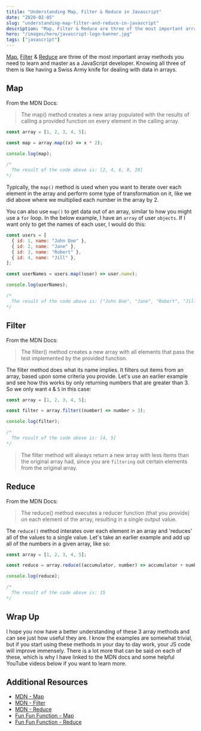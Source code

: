 ```yaml
---
titile: "Understanding Map, Filter & Reduce in Javascript"
date: "2020-02-05"
slug: "understanding-map-filter-and-reduce-in-javascript"
description: "Map, Filter & Reduce are three of the most important array methods you need to learn and master as a JavaScript developer."
hero: "/images/hero/javascript-logo-banner.jpg"
tags: ["javascript"]
---
```


[Map](https://developer.mozilla.org/en-US/docs/Web/JavaScript/Reference/Global_Objects/Array/map), [Filter](https://developer.mozilla.org/en-US/docs/Web/JavaScript/Reference/Global_Objects/Array/filter) & [Reduce](https://developer.mozilla.org/en-US/docs/Web/JavaScript/Reference/Global_Objects/Array/reduce) are three of the most important array methods you need to learn and master as a JavaScript developer. Knowing all three of them is like having a Swiss Army knife for dealing with data in arrays.

## Map

From the MDN Docs:

> The map() method creates a new array populated with the results of calling a provided function on every element in the calling array.

```js
const array = [1, 2, 3, 4, 5];

const map = array.map((x) => x * 2);

console.log(map);

/*
  The result of the code above is: [2, 4, 6, 8, 10]
*/
```

Typically, the `map()` method is used when you want to iterate over each element in the array and perform some type of transformation on it, like we did above where we multiplied each number in the array by 2.

You can also use `map()` to get data out of an array, similar to how you might use a `for` loop. In the below example, I have an `array` of user `objects`. If I want only to get the names of each user, I would do this:

```js
const users = [
  { id: 1, name: "John Doe" },
  { id: 2, name: "Jane" },
  { id: 3, name: "Robert" },
  { id: 4, name: "Jill" },
];

const userNames = users.map((user) => user.name);

console.log(userNames);

/*
  The result of the code above is: ["John Doe", "Jane", "Robert", "Jill"]
*/
```

## Filter

From the MDN Docs:

> The filter() method creates a new array with all elements that pass the test implemented by the provided function.

The filter method does what its name implies. It filters out items from an array, based upon some criteria you provide. Let's use an earlier example and see how this works by only returning numbers that are greater than 3. So we only want `4` & `5` in this case:

```js
const array = [1, 2, 3, 4, 5];

const filter = array.filter((number) => number > 3);

console.log(filter);

/*
  The result of the code above is: [4, 5]
*/
```

> The filter method will always return a new array with less items than the original array had, since you are `filtering` out certain elements from the original array.

## Reduce

From the MDN Docs:

> The reduce() method executes a reducer function (that you provide) on each element of the array, resulting in a single output value.

The `reduce()` method interates over each element in an array and 'reduces' all of the values to a single value. Let's take an earlier example and add up all of the numbers in a given array, like so:

```js
const array = [1, 2, 3, 4, 5];

const reduce = array.reduce((accumulator, number) => accumulator + number);

console.log(reduce);

/*
  The result of the code above is: 15
*/
```

## Wrap Up

I hope you now have a better understanding of these 3 array methods and can see just how useful they are. I know the examples are somewhat trivial, but if you start using these methods in your day to day work, your JS code will improve immensely. There is a lot more that can be said on each of these, which is why I have linked to the MDN docs and some helpful YouTube videos below if you want to learn more.

## Additional Resources

- [MDN - Map](https://developer.mozilla.org/en-US/docs/Web/JavaScript/Reference/Global_Objects/Array/map)
- [MDN - Filter](https://developer.mozilla.org/en-US/docs/Web/JavaScript/Reference/Global_Objects/Array/filter)
- [MDN - Reduce](https://developer.mozilla.org/en-US/docs/Web/JavaScript/Reference/Global_Objects/Array/reduce)
- [Fun Fun Function - Map](https://www.youtube.com/watch?v=bCqtb-Z5YGQ)
- [Fun Fun Function - Reduce](https://www.youtube.com/watch?v=Wl98eZpkp-c)

